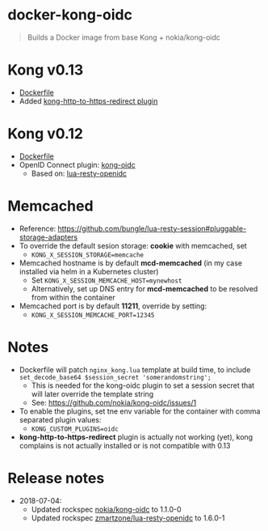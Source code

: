 # docker-kong-oidc
> Builds a Docker image from base Kong + nokia/kong-oidc

# Kong v0.13
- [Dockerfile](https://github.com/Revomatico/docker-kong-oidc/blob/master/Dockerfile)
- Added [kong-http-to-https-redirect plugin](https://github.com/HappyValleyIO/kong-http-to-https-redirect)

# Kong v0.12
- [Dockerfile](https://github.com/Revomatico/docker-kong-oidc/blob/0.12/Dockerfile)
- OpenID Connect plugin: [kong-oidc](https://github.com/nokia/kong-oidc)
    - Based on: [lua-resty-openidc](https://github.com/zmartzone/lua-resty-openidc)

# Memcached
- Reference: https://github.com/bungle/lua-resty-session#pluggable-storage-adapters
- To override the default sesion storage: **cookie** with memcached, set
    - `KONG_X_SESSION_STORAGE=memcache`
- Memcached hostname is by default **mcd-memcached** (in my case installed via helm in a Kubernetes cluster)
    - Set `KONG_X_SESSION_MEMCACHE_HOST=mynewhost`
    - Alternatively, set up DNS entry for **mcd-memcached** to be resolved from within the container
- Memcached port is by default **11211**, override by setting:
    - `KONG_X_SESSION_MEMCACHE_PORT=12345`

# Notes
- Dockerfile will patch `nginx_kong.lua` template at build time, to include `set_decode_base64 $session_secret 'somerandomstring';`
    - This is needed for the kong-oidc plugin to set a session secret that will later override the template string
    - See: https://github.com/nokia/kong-oidc/issues/1
- To enable the plugins, set tne env variable for the container with comma separated plugin values:
    - `KONG_CUSTOM_PLUGINS=oidc`
- **kong-http-to-https-redirect** plugin is actually not working (yet), kong complains is not actually installed or is not compatible with 0.13

# Release notes
- 2018-07-04:
    - Updated rockspec [nokia/kong-oidc](https://github.com/nokia/kong-oidc) to 1.1.0-0
    - Updated rockspec [zmartzone/lua-resty-openidc](https://github.com/zmartzone/lua-resty-openidc) to 1.6.0-1
